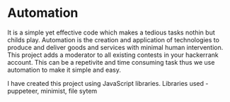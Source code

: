 # Automation
It is a simple yet effective code which makes a tedious tasks nothin but childs play.
Automation is the creation and application of technologies to produce and deliver goods and services with minimal human intervention.
This project adds a moderator to all existing contests in your hackerrank account. This can be a repetivite and time consuming task thus we use automation to make it simple and easy.

I have created this project using JavaScript libraries.
Libraries used - puppeteer,
                 minimist,
                 file sytem
